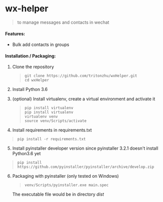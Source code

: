 # wx-helper

> to manage messages and contacts in wechat
>

#### Features:

* Bulk add contacts in groups




#### Installation / Packaging:
1. Clone the repository

   > ```
   > git clone https://github.com/tritonzhu/wxHelper.git
   > cd wxHelper
   > ```

2. Install Python 3.6

3. (optional) Install virtualenv, create a virtual environment and activate it

   > ``` 
   > pip install virtualenv
   > pip install virtualenv
   > virtualenv venv
   > source venv/Scripts/activate
   > ```

4. Install requirements in requirements.txt

  > ```
  > pip install -r requirements.txt
  > ```

5. Install pyinstaller developer version since pyinstaller 3.2.1 doesn't install Python3.6 yet

  > ```
  > pip install https://github.com/pyinstaller/pyinstaller/archive/develop.zip
  > ```

6. Packaging  with pyinstaller (only tested on Windows)

   > ```
   > venv/Scripts/pyinstaller.exe main.spec
   > ```

   The executable file would be in directory *dist*

